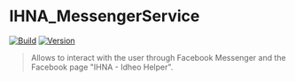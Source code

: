 # IHNA_MessengerService
[![Build](https://github.com/CorentinBacconnais/IHNA_MessengerService/workflows/Node%20CI/badge.svg)](https://github.com/CorentinBacconnais/IHNA_MessengerService/actions)
[![Version](https://img.shields.io/github/v/tag/CorentinBacconnais/IHNA-MessengerService)](https://img.shields.io/github/v/tag/CorentinBacconnais/IHNA-MessengerService)

> Allows to interact with the user through Facebook Messenger and the Facebook page "IHNA - Idheo Helper".

